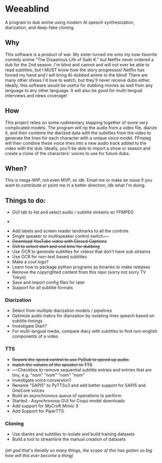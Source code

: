 # Weeablind

A program to dub anime using modern AI speech synthesization, diarization, and deep-fake cloning.

## Why

This software is a product of war. My sister turned me onto my now-favorite comedy anime "The Disastrous Life of Saiki K." but Netflix never ordered a dub for the 2nd season. I'm blind and cannot and will not ever be able to read subtitles, but I MUST know how the story progresses! Netflix has forced my hand and I will bring AI-dubbed anime to the blind! There are many other shows I'd love to watch, but they'll never receive dubs either. Ideally, this software would be useful for dubbing movies as well from any language to any other language. It will also be good for multi-lengual interviews and news coverage!

## How

This project relies on some rudimentary slapping together of some very complicated models. The program will rip the audio from a video file, diarize it, and then combine the diarized data with the subtitles from the video to generate the lines for each character with a unique voice model. FFmpeg will then combine these voice lines into a new audio track added to the video with the dub. Ideally, you'll be able to import a show or season and create a clone of the characters' voices to use for future dubs. 

## When?

This is mega-WIP, not even MVP, so idk. Email me or make an issue if you want to contribute or point me in a better direction, idk what I'm doing.

## Things to do:
- GUI tab to list and select audio / subtitle streams w/ FFMPEG
- ~~~Move the tabs into their own classes~~~
- Add labels and screen reader landmarks to all the controls
- Single speaker or multispeaker control switch~~
- ~~Download YouTube video with Closed Captions~~
- ~~GUI to select start and end time for dubbing~~
- Use OCR to generate subtitles for videos that don't have sub streams
- Use OCR for non-text based subtitles
- Make a cool logo?
- Learn how to package python programs as binaries to make releases
- Remove the copyrighted content from this repo (sorry not sorry TV Tokyo)
- Save and import config files for later
- Support for all subtitle formats
### Diarization
- Select from multiple diarization models / pipelines
- Optimize audio trakcs for diarizaiton by isolating lines speech based on subtitle timings
- Investigate Diart?
- For multi-langual media, compare diary with subtitles to find non-english components of a video
### TTS
- ~~Rework the speed control to use PyDub to speed up audio.~~
- ~~match the volume of the speaker to TTS~~
- ~~Checkbox to remove sequential subtitle entries and entries that are tiny, e.g. "nom" "nom" "nom" "nom"
- investigate voice conversion?
- Rename "SAPI5" to PyTTSx3 and add better support for SAPI5 and OneCore voices
- Build an asynchronous queue of operations to perform
- Started - Asynchronous GUI for Coqui model downloads
- Add support for MyCroft Mimic 3
- Add Support for PiperTTS
### Cloning
- Use diaries and subtitles to isolate and build training datasets
- Build a tool to streamline the manual creation of datasets

###### (oh god that's literally so many things, the scope of this has gotten so big how will this ever become a thing)